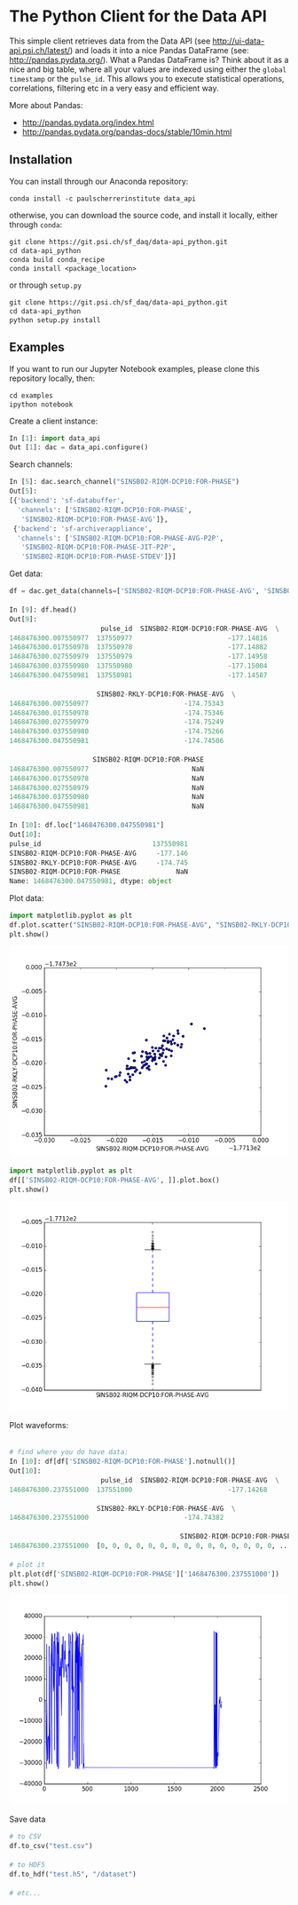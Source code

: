 # The Python Client for the Data API

This simple client retrieves data from the Data API (see http://ui-data-api.psi.ch/latest/) and loads it into a nice Pandas DataFrame (see: http://pandas.pydata.org/).
What a Pandas DataFrame is? Think about it as a nice and big table, where all your values are indexed using either the `global timestamp` or the `pulse_id`. This allows you to execute statistical operations, correlations, filtering etc in a very easy and efficient way.

More about Pandas:
* http://pandas.pydata.org/index.html
* http://pandas.pydata.org/pandas-docs/stable/10min.html

## Installation

You can install through our Anaconda repository:

```
conda install -c paulscherrerinstitute data_api
```

otherwise, you can download the source code, and install it locally, either through `conda`:

```
git clone https://git.psi.ch/sf_daq/data-api_python.git
cd data-api_python
conda build conda_recipe
conda install <package_location>
```

or through `setup.py`
```
git clone https://git.psi.ch/sf_daq/data-api_python.git
cd data-api_python
python setup.py install
```


## Examples

If you want to run our Jupyter Notebook examples, please clone this repository locally, then:
```
cd examples
ipython notebook
```


Create a client instance:

```python
In [1]: import data_api
Out [1]: dac = data_api.configure()
```

Search channels:

```python
In [5]: dac.search_channel("SINSB02-RIQM-DCP10:FOR-PHASE")
Out[5]: 
[{'backend': 'sf-databuffer',
  'channels': ['SINSB02-RIQM-DCP10:FOR-PHASE',
   'SINSB02-RIQM-DCP10:FOR-PHASE-AVG']},
 {'backend': 'sf-archiverappliance',
  'channels': ['SINSB02-RIQM-DCP10:FOR-PHASE-AVG-P2P',
   'SINSB02-RIQM-DCP10:FOR-PHASE-JIT-P2P',
   'SINSB02-RIQM-DCP10:FOR-PHASE-STDEV']}]
```

Get data:

```python
df = dac.get_data(channels=['SINSB02-RIQM-DCP10:FOR-PHASE-AVG', 'SINSB02-RKLY-DCP10:FOR-PHASE-AVG', 'SINSB02-RIQM-DCP10:FOR-PHASE'], start="2016-07-14 08:05", range_type="date", delta_range=1)

In [9]: df.head()
Out[9]: 
                       pulse_id  SINSB02-RIQM-DCP10:FOR-PHASE-AVG  \
1468476300.007550977  137550977                        -177.14816   
1468476300.017550978  137550978                        -177.14882   
1468476300.027550979  137550979                        -177.14958   
1468476300.037550980  137550980                        -177.15004   
1468476300.047550981  137550981                        -177.14587   

                      SINSB02-RKLY-DCP10:FOR-PHASE-AVG  \
1468476300.007550977                        -174.75343   
1468476300.017550978                        -174.75346   
1468476300.027550979                        -174.75249   
1468476300.037550980                        -174.75266   
1468476300.047550981                        -174.74506   

                     SINSB02-RIQM-DCP10:FOR-PHASE  
1468476300.007550977                          NaN  
1468476300.017550978                          NaN  
1468476300.027550979                          NaN  
1468476300.037550980                          NaN  
1468476300.047550981                          NaN 

In [10]: df.loc["1468476300.047550981"]
Out[10]: 
pulse_id                            137550981
SINSB02-RIQM-DCP10:FOR-PHASE-AVG     -177.146
SINSB02-RKLY-DCP10:FOR-PHASE-AVG     -174.745
SINSB02-RIQM-DCP10:FOR-PHASE              NaN
Name: 1468476300.047550981, dtype: object
```

Plot data:
```python
import matplotlib.pyplot as plt
df.plot.scatter("SINSB02-RIQM-DCP10:FOR-PHASE-AVG", "SINSB02-RKLY-DCP10:FOR-PHASE-AVG")
plt.show()
```

![alt text](examples/scatter_plot.png)

```python
import matplotlib.pyplot as plt
df[['SINSB02-RIQM-DCP10:FOR-PHASE-AVG', ]].plot.box()
plt.show()
```

![alt text](examples/box_plot.png)


Plot waveforms:
```python

# find where you do have data:
In [10]: df[df['SINSB02-RIQM-DCP10:FOR-PHASE'].notnull()]
Out[10]: 
                       pulse_id  SINSB02-RIQM-DCP10:FOR-PHASE-AVG  \
1468476300.237551000  137551000                        -177.14268   

                      SINSB02-RKLY-DCP10:FOR-PHASE-AVG  \
1468476300.237551000                        -174.74382   

                                           SINSB02-RIQM-DCP10:FOR-PHASE  
1468476300.237551000  [0, 0, 0, 0, 0, 0, 0, 0, 0, 0, 0, 0, 0, 0, 0, ...  

# plot it
plt.plot(df['SINSB02-RIQM-DCP10:FOR-PHASE']['1468476300.237551000'])
plt.show()
```

![alt text](examples/waveform_plot.png)

Save data

```python
# to CSV
df.to_csv("test.csv")

# to HDF5
df.to_hdf("test.h5", "/dataset")

# etc...
```
